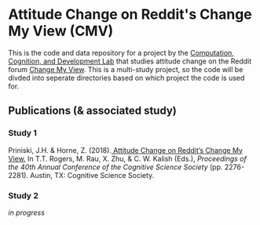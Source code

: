 # Attitude Change on Reddit's Change My View (CMV)

This is the code and data repository for a project by the [Computation, Cognition, and Development Lab](https://www.cognitionasu.org/) that studies attitude change on the Reddit forum [Change My View](https://www.reddit.com/r/changemyview/).  This is a multi-study project, so the code will be divded into seperate directories based on which project the code is used for.  

## Publications (& associated study)

### Study 1
Priniski, J.H. & Horne, Z. (2018).[ Attitude Change on Reddit’s Change My View.](https://jpriniski.github.io/papers/cogsci-reddit.pdf) In T.T. Rogers, M. Rau, X. Zhu, & C. W. Kalish (Eds.), _Proceedings of the 40th Annual Conference of the Cognitive Science Society_ (pp. 2276-2281). Austin, TX: Cognitive Science Society.

### Study 2

_in progress_
